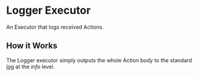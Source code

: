 # Logger Executor

An Executor that logs received Actions.

## How it Works

The Logger executor simply outputs the whole Action body
to the standard [log](https://crates.io/crates/log) at the _info_ level.
